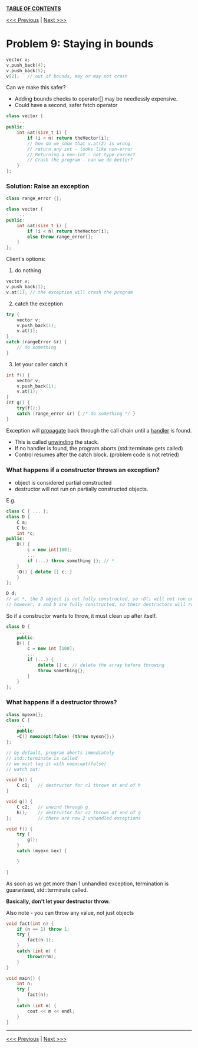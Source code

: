 [**TABLE OF CONTENTS**](toc.md)

[<<< Previous](8.md)   \|   [Next >>>](10.md)

Problem 9: Staying in bounds
=============================
```c++
vector v;
v.push_back(4);
v.push_back(5);
v[2];	// out of bounds, may or may not crash
```

Can we make this safer?
- Adding bounds checks to operator[] may be needlessly expensive.
- Could have a second, safer fetch operator

```c++
class vector {
	...
public:
	int &at(size_t i) {
		if (i < n) return theVector[i];
		// how do we show that v.at(2) is wrong
		// return any int - looks like non-error
		// Returning a non-int - not type correct
		// Crash the program - can we do better?
	}
};
```

### Solution: Raise an exception
```c++
class range_error {};

class vector {
	...
public:
	int &at(size_t i) {
		if (i < n) return theVector[i];
		else throw range_error{};
	}
};
```
Client's options:
1. do nothing
```c++
vector v;
v.push_back(1);
v.at(1); // the exception will crash the program
```
2. catch the exception
```c++
try {
	vector v;
	v.push_back(1);
	v.at(1);
}
catch (rangeError &r) {
	// do something
}
```
3. let your caller catch it
```c++
int f() {
	vector v;
	v.push_back(1);
	v.at(1);
}
int g() {
	try{f();}
	catch (range_error &r) { /* do something */ }
}
```

Exception will <u>propagate</u> back through the call chain until a <u>handler</u> is found.
- This is called <u>unwinding</u> the stack.
- If no handler is found, the program aborts (std::terminate gets called)
- Control resumes after the catch block. (problem code is not retried)

### What happens if a constructor throws an exception?
- object is considered partial constructed
- destructor will not run on partially constructed objects.

E.g.
```c++
class C { ... };
class D {
	C a;
	C b;
	int *c;
public:
	D() {
		c = new int[100];
		...
		if (...) throw something {}; // *
	}
	~D() { delete [] c; }
	}
};

D d;
// at *, the D object is not fully constructed, so ~D() will not run on d.
// however, a and b are fully constructed, so their destructors will run
```

So if a constructor wants to throw, it must clean up after itself.
```c++
class D {
	...
	public:
	D() {
		c = new int [100];
		...
		if (...) {
			delete [] c; // delete the array before throwing
			throw something{};
		}
	}
};
```

### What happens if a destructor throws?
```c++
class myexn{};
class C {
	...
	public:
	~C() noexcept(false) {throw myexn{};}
};

// by default, program aborts immediately
// std::terminate is called
// we must tag it with noexcept(false)
// watch out:

void h() {
	C c1;	// destructor for c1 throws at end of h
}

void g() {
	C c2;	// unwind through g
	h();	// destructor for c2 throws at end of g
};			// there are now 2 unhandled exceptions

void f() {
	try {
		g();
	}
	catch (myexn &ex) {

	}

}
```
As soon as we get more than 1 unhandled exception, termination is guaranteed, std::terminate called.

**Basically, don't let your destructor throw.**

Also note - you can throw any value, not just objects
```c++
void fact(int n) {
	if (n == 1) throw 1;
	try {
		fact(n-1);
	}
	catch (int m) {
		throw(n*m);
	}
}

void main() {
	int n;
	try {
		fact(n);
	}
	catch (int m) {
		cout << m << endl;
	}
}
```

<hr>

[<<< Previous](8.md)   |   [Next >>>](10.md)